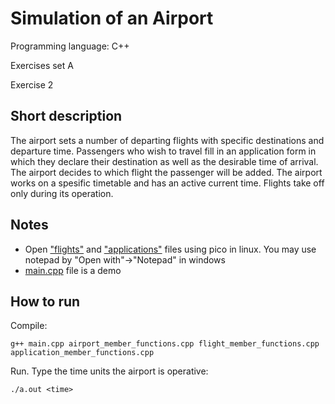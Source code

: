 # Simulation of an Airport

Programming language: C++

Exercises set A

Exercise 2

## Short description

The airport sets a number of departing flights with specific destinations and departure time. Passengers who wish to travel fill in an application form in which they declare their destination as well as the desirable time of arrival. The airport decides to which flight the passenger will be added. The airport works on a spesific timetable and has an active current time. Flights take off only during its operation.

## Notes

* Open ["flights"](https://github.com/gkoursiounis/cpp/blob/master/airport/flights) and ["applications"](https://github.com/gkoursiounis/cpp/blob/master/airport/applications) files using pico in linux. You may use notepad by "Open with"->"Notepad" in windows
* [main.cpp](https://github.com/gkoursiounis/cpp/blob/master/airport/main.cpp) file is a demo

## How to run
Compile:
```
g++ main.cpp airport_member_functions.cpp flight_member_functions.cpp  application_member_functions.cpp
```
Run. Type the time units the airport is operative:
```
./a.out <time>
```

